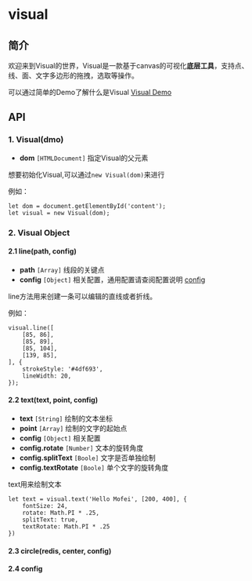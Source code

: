 # visual

## 简介

欢迎来到Visual的世界，Visual是一款基于canvas的可视化**底层工具**，支持点、线、面、文字多边形的拖拽，选取等操作。

可以通过简单的Demo了解什么是Visual [Visual Demo](https://huiyan-fe.github.io/visual/demo/index.v.1.0.1.html)


## API

### 1. Visual(dmo)

* **dom** `[HTMLDocument]` 指定Visual的父元素

想要初始化Visual,可以通过`new Visual(dom)`来进行

例如：

```javascirpt
let dom = document.getElementById('content');
let visual = new Visual(dom);
```

### 2. Visual Object

#### 2.1 line(path, config)

* **path** `[Array]` 线段的关键点
* **config** `[Object]` 相关配置，通用配置请查阅配置说明 [config](#1)

line方法用来创建一条可以编辑的直线或者折线。

例如：

```javascirpt
visual.line([
	[85, 86],
	[85, 89],
	[85, 104],
	[139, 85],
], {
	strokeStyle: '#4df693',
	lineWidth: 20,
});
```

#### 2.2 text(text, point, config)

* **text** `[String]` 绘制的文本坐标
* **point** `[Array]` 绘制的文字的起始点
* **config** `[Object]` 相关配置
* **config.rotate** `[Number]` 文本的旋转角度
* **config.splitText** `[Boole]` 文字是否单独绘制
* **config.textRotate** `[Boole]` 单个文字的旋转角度

text用来绘制文本

```javascipt
let text = visual.text('Hello Mofei', [200, 400], {
	fontSize: 24,
	rotate: Math.PI * .25,
	splitText: true,
	textRotate: Math.PI * .25
})
```

#### 2.3 circle(redis, center, config)

#### 2.4 config